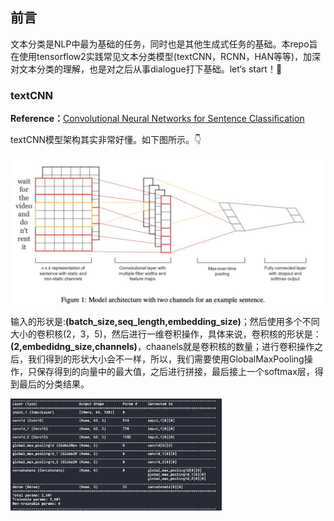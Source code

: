 ## 前言

文本分类是NLP中最为基础的任务，同时也是其他生成式任务的基础。本repo旨在使用tensorflow2实践常见文本分类模型(textCNN，RCNN，HAN等等)，加深对文本分类的理解，也是对之后从事dialogue打下基础。let‘s start！🤩

### textCNN

**Reference：**[Convolutional Neural Networks for Sentence Classiﬁcation](https://arxiv.org/abs/1408.5882)

textCNN模型架构其实非常好懂。如下图所示。👇

<img src="images/textCNNjpg.jpg" style="zoom:67%;" />

输入的形状是:**(batch_size,seq_length,embedding_size)**；然后使用多个不同大小的卷积核(2，3，5)，然后进行一维卷积操作，具体来说，卷积核的形状是：**(2,embedidng_size,channels)**，chaanels就是卷积核的数量；进行卷积操作之后，我们得到的形状大小会不一样，所以，我们需要使用GlobalMaxPooling操作，只保存得到的向量中的最大值，之后进行拼接，最后接上一个softmax层，得到最后的分类结果。

<img src="images/textcnn.jpg" style="zoom: 33%;" />

